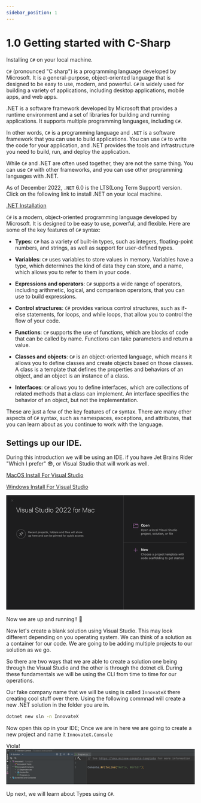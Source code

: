 ```yaml
---
sidebar_position: 1
---
```


# 1.0 Getting started with C-Sharp

Installing `C#` on your local machine.

`C#` (pronounced "C sharp") is a programming language developed by Microsoft. It is a general-purpose, object-oriented language that is designed to be easy to use, modern, and powerful. `C#` is widely used for building a variety of applications, including desktop applications, mobile apps, and web apps.

.NET is a software framework developed by Microsoft that provides a runtime environment and a set of libraries for building and running applications. It supports multiple programming languages, including `C#`.

In other words, `C#` is a programming language and `.NET` is a software framework that you can use to build applications. You can use `C#` to write the code for your application, and .NET provides the tools and infrastructure you need to build, run, and deploy the application.

While `C#` and .NET are often used together, they are not the same thing. You can use `C#` with other frameworks, and you can use other programming languages with .NET.

As of December 2022, `.NET` 6.0 is the LTS(Long Term Support) version. Click on the following link to install .NET on your local machine.

[.NET Installation](https://dotnet.microsoft.com/en-us/download)

`C#` is a modern, object-oriented programming language developed by Microsoft. It is designed to be easy to use, powerful, and flexible. Here are some of the key features of `C#` syntax:

- **Types**: `C#` has a variety of built-in types, such as integers, floating-point numbers, and strings, as well as support for user-defined types.

- **Variables**: `C#` uses variables to store values in memory. Variables have a type, which determines the kind of data they can store, and a name, which allows you to refer to them in your code.

- **Expressions and operators**: `C#` supports a wide range of operators, including arithmetic, logical, and comparison operators, that you can use to build expressions.

- **Control structures**: `C#` provides various control structures, such as if-else statements, for loops, and while loops, that allow you to control the flow of your code.

- **Functions**: `C#` supports the use of functions, which are blocks of code that can be called by name. Functions can take parameters and return a value.

- **Classes and objects**: `C#` is an object-oriented language, which means it allows you to define classes and create objects based on those classes. A class is a template that defines the properties and behaviors of an object, and an object is an instance of a class.

- **Interfaces**: `C#` allows you to define interfaces, which are collections of related methods that a class can implement. An interface specifies the behavior of an object, but not the implementation.

These are just a few of the key features of `C#` syntax. There are many other aspects of `C#` syntax, such as namespaces, exceptions, and attributes, that you can learn about as you continue to work with the language.

## Settings up our IDE.

During this introduction we will be using an IDE. if you have Jet Brains Rider "Which I prefer" 😎, or Visual Studio that will work as well.

[MacOS Install For Visual Studio](https://visualstudio.microsoft.com/vs/mac/)

[Windows Install For Visual Studio](https://visualstudio.microsoft.com/vs/)

![img.png](img.png)

Now we are up and running!! 👟

Now let's create a blank solution using Visual Studio. This may look different depending on you operating system.
We can think of a solution as a container for our code. We are going to be adding multiple projects to our solution as we go.

So there are two ways that we are able to create a solution one being through the Visual Studio and the other is through the dotnet cli.
During these fundamentals we will be using the CLI from time to time for our operations.

Our fake company name that we will be using is called `InnovateX` there creating cool stuff over there.
Using the following commnad will create a new .NET solution in the folder you are in.
```bash
dotnet new sln -n InnovateX
```
Now open this op in your IDE; Once we are in here we are going to create a new project and name it `InnovateX.Console`

Viola!
![img_6.png](img_6.png)

Up next, we will learn about Types using `C#`.